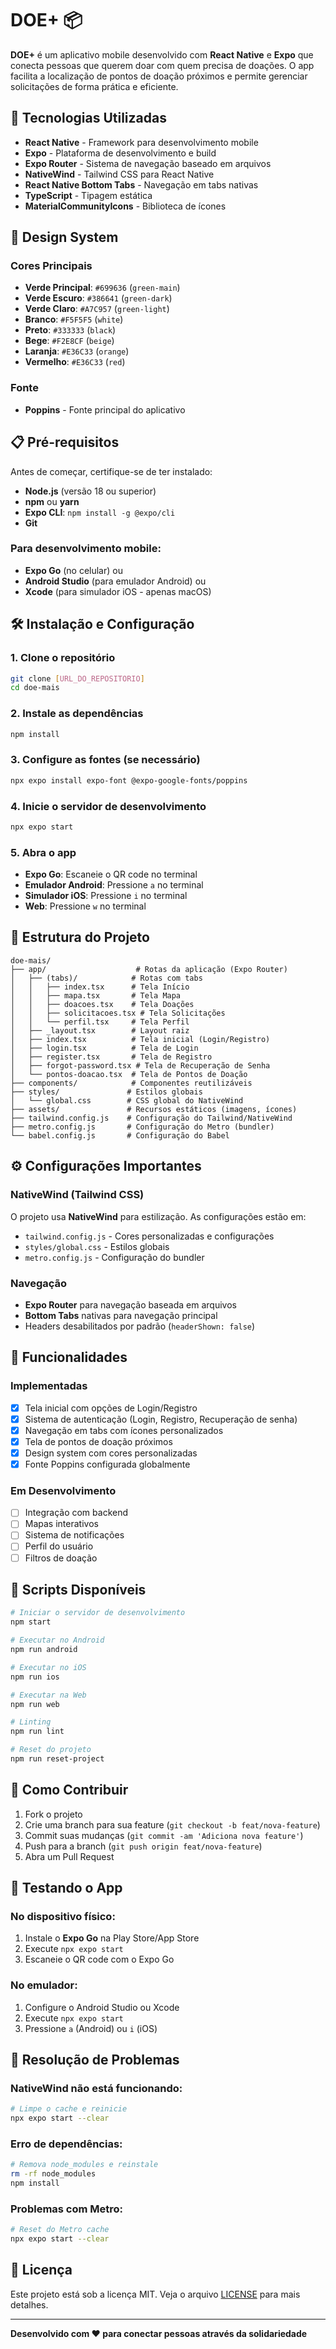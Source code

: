 # DOE+ 📦

**DOE+** é um aplicativo mobile desenvolvido com **React Native** e **Expo** que conecta pessoas que querem doar com quem precisa de doações. O app facilita a localização de pontos de doação próximos e permite gerenciar solicitações de forma prática e eficiente.

## 🚀 Tecnologias Utilizadas

- **React Native** - Framework para desenvolvimento mobile
- **Expo** - Plataforma de desenvolvimento e build
- **Expo Router** - Sistema de navegação baseado em arquivos
- **NativeWind** - Tailwind CSS para React Native
- **React Native Bottom Tabs** - Navegação em tabs nativas
- **TypeScript** - Tipagem estática
- **MaterialCommunityIcons** - Biblioteca de ícones

## 🎨 Design System

### Cores Principais
- **Verde Principal**: `#699636` (`green-main`)
- **Verde Escuro**: `#386641` (`green-dark`)
- **Verde Claro**: `#A7C957` (`green-light`)
- **Branco**: `#F5F5F5` (`white`)
- **Preto**: `#333333` (`black`)
- **Bege**: `#F2E8CF` (`beige`)
- **Laranja**: `#E36C33` (`orange`)
- **Vermelho**: `#E36C33` (`red`)

### Fonte
- **Poppins** - Fonte principal do aplicativo

## 📋 Pré-requisitos

Antes de começar, certifique-se de ter instalado:

- **Node.js** (versão 18 ou superior)
- **npm** ou **yarn**
- **Expo CLI**: `npm install -g @expo/cli`
- **Git**

### Para desenvolvimento mobile:
- **Expo Go** (no celular) ou
- **Android Studio** (para emulador Android) ou
- **Xcode** (para simulador iOS - apenas macOS)

## 🛠️ Instalação e Configuração

### 1. Clone o repositório
```bash
git clone [URL_DO_REPOSITORIO]
cd doe-mais
```

### 2. Instale as dependências
```bash
npm install
```

### 3. Configure as fontes (se necessário)
```bash
npx expo install expo-font @expo-google-fonts/poppins
```

### 4. Inicie o servidor de desenvolvimento
```bash
npx expo start
```

### 5. Abra o app
- **Expo Go**: Escaneie o QR code no terminal
- **Emulador Android**: Pressione `a` no terminal
- **Simulador iOS**: Pressione `i` no terminal
- **Web**: Pressione `w` no terminal

## 📁 Estrutura do Projeto

```
doe-mais/
├── app/                    # Rotas da aplicação (Expo Router)
│   ├── (tabs)/            # Rotas com tabs
│   │   ├── index.tsx      # Tela Início
│   │   ├── mapa.tsx       # Tela Mapa
│   │   ├── doacoes.tsx    # Tela Doações
│   │   ├── solicitacoes.tsx # Tela Solicitações
│   │   └── perfil.tsx     # Tela Perfil
│   ├── _layout.tsx        # Layout raiz
│   ├── index.tsx          # Tela inicial (Login/Registro)
│   ├── login.tsx          # Tela de Login
│   ├── register.tsx       # Tela de Registro
│   ├── forgot-password.tsx # Tela de Recuperação de Senha
│   └── pontos-doacao.tsx  # Tela de Pontos de Doação
├── components/            # Componentes reutilizáveis
├── styles/               # Estilos globais
│   └── global.css        # CSS global do NativeWind
├── assets/               # Recursos estáticos (imagens, ícones)
├── tailwind.config.js    # Configuração do Tailwind/NativeWind
├── metro.config.js       # Configuração do Metro (bundler)
└── babel.config.js       # Configuração do Babel
```

## ⚙️ Configurações Importantes

### NativeWind (Tailwind CSS)
O projeto usa **NativeWind** para estilização. As configurações estão em:
- `tailwind.config.js` - Cores personalizadas e configurações
- `styles/global.css` - Estilos globais
- `metro.config.js` - Configuração do bundler

### Navegação
- **Expo Router** para navegação baseada em arquivos
- **Bottom Tabs** nativas para navegação principal
- Headers desabilitados por padrão (`headerShown: false`)

## 🎯 Funcionalidades

### Implementadas
- [x] Tela inicial com opções de Login/Registro
- [x] Sistema de autenticação (Login, Registro, Recuperação de senha)
- [x] Navegação em tabs com ícones personalizados
- [x] Tela de pontos de doação próximos
- [x] Design system com cores personalizadas
- [x] Fonte Poppins configurada globalmente

### Em Desenvolvimento
- [ ] Integração com backend
- [ ] Mapas interativos
- [ ] Sistema de notificações
- [ ] Perfil do usuário
- [ ] Filtros de doação

## 🔧 Scripts Disponíveis

```bash
# Iniciar o servidor de desenvolvimento
npm start

# Executar no Android
npm run android

# Executar no iOS
npm run ios

# Executar na Web
npm run web

# Linting
npm run lint

# Reset do projeto
npm run reset-project
```

## 🤝 Como Contribuir

1. Fork o projeto
2. Crie uma branch para sua feature (`git checkout -b feat/nova-feature`)
3. Commit suas mudanças (`git commit -am 'Adiciona nova feature'`)
4. Push para a branch (`git push origin feat/nova-feature`)
5. Abra um Pull Request

## 📱 Testando o App

### No dispositivo físico:
1. Instale o **Expo Go** na Play Store/App Store
2. Execute `npx expo start`
3. Escaneie o QR code com o Expo Go

### No emulador:
1. Configure o Android Studio ou Xcode
2. Execute `npx expo start`
3. Pressione `a` (Android) ou `i` (iOS)

## 🐛 Resolução de Problemas

### NativeWind não está funcionando:
```bash
# Limpe o cache e reinicie
npx expo start --clear
```

### Erro de dependências:
```bash
# Remova node_modules e reinstale
rm -rf node_modules
npm install
```

### Problemas com Metro:
```bash
# Reset do Metro cache
npx expo start --clear
```

## 📄 Licença

Este projeto está sob a licença MIT. Veja o arquivo [LICENSE](LICENSE) para mais detalhes.

---

**Desenvolvido com ❤️ para conectar pessoas através da solidariedade**
